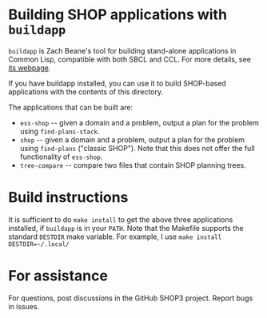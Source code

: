 # Building SHOP applications with `buildapp`

`buildapp` is Zach Beane's tool for building stand-alone applications in Common Lisp, compatible with both SBCL and CCL.  For more details, see [its webpage](https://www.xach.com/lisp/buildapp/).

If you have buildapp installed, you can use it to build SHOP-based applications with the contents of this directory.

The applications that can be built are:

- `ess-shop` -- given a domain and a problem, output a plan for the problem using `find-plans-stack`.
- `shop` -- given a domain and a problem, output a plan for the problem using `find-plans` ("classic SHOP").  Note that this does not offer the full functionality of `ess-shop`.
- `tree-compare` -- compare two files that contain SHOP planning trees.

# Build instructions

It is sufficient to do `make install` to get the above three applications installed, if `buildapp` is in your `PATH`.  Note that the Makefile supports the standard `DESTDIR` make variable.  For example, I use `make install DESTDIR=~/.local/`

# For assistance

For questions, post discussions in the GitHub SHOP3 project. Report bugs in issues.
